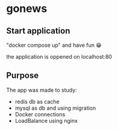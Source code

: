 # gonews

<h2>Start application</h2>
"docker compose up" and have fun 😁</br>
<p>the application is oppened on localhost:80</p>

<h2>Purpose</h2>
<p>The app was made to study:</p>
<ul>
  <li>redis db as cache</li>
  <li>mysql as db and using migration</li>
  <li>Docker connections</li>
  <li>LoadBalance using nginx</li>
</ul>
